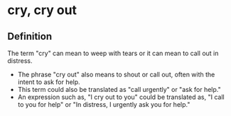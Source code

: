 # cry, cry out

## Definition

The term "cry" can mean to weep with tears or it can mean to call out in distress.

* The phrase "cry out" also means to shout or call out, often with the intent to ask for help.
* This term could also be translated as "call urgently" or "ask for help."
* An expression such as, "I cry out to you"  could be translated as, "I call to you for help" or "In distress, I urgently ask you for help."
